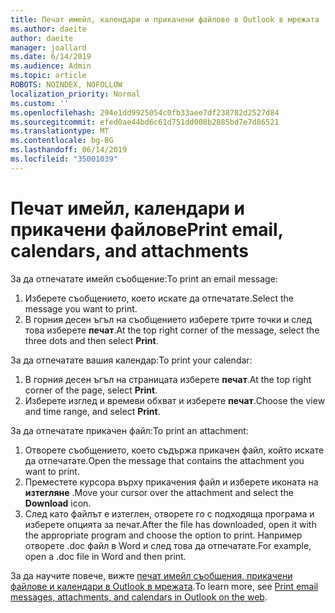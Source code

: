 ```yaml
---
title: Печат имейл, календари и прикачени файлове в Outlook в мрежата
ms.author: daeite
author: daeite
manager: joallard
ms.date: 6/14/2019
ms.audience: Admin
ms.topic: article
ROBOTS: NOINDEX, NOFOLLOW
localization_priority: Normal
ms.custom: ''
ms.openlocfilehash: 294e1dd9925054c0fb33aee7df238782d2527d84
ms.sourcegitcommit: efed0ae44bd6c61d751dd008b2885bd7e7d86521
ms.translationtype: MT
ms.contentlocale: bg-BG
ms.lasthandoff: 06/14/2019
ms.locfileid: "35001039"
---
```

# <a name="print-email-calendars-and-attachments"></a><span data-ttu-id="0b0e0-102">Печат имейл, календари и прикачени файлове</span><span class="sxs-lookup"><span data-stu-id="0b0e0-102">Print email, calendars, and attachments</span></span>

<span data-ttu-id="0b0e0-103">За да отпечатате имейл съобщение:</span><span class="sxs-lookup"><span data-stu-id="0b0e0-103">To print an email message:</span></span>
  
1. <span data-ttu-id="0b0e0-104">Изберете съобщението, което искате да отпечатате.</span><span class="sxs-lookup"><span data-stu-id="0b0e0-104">Select the message you want to print.</span></span>
1. <span data-ttu-id="0b0e0-105">В горния десен ъгъл на съобщението изберете трите точки и след това изберете **печат**.</span><span class="sxs-lookup"><span data-stu-id="0b0e0-105">At the top right corner of the message, select the three dots and then select **Print**.</span></span>

<span data-ttu-id="0b0e0-106">За да отпечатате вашия календар:</span><span class="sxs-lookup"><span data-stu-id="0b0e0-106">To print your calendar:</span></span>

1. <span data-ttu-id="0b0e0-107">В горния десен ъгъл на страницата изберете **печат**.</span><span class="sxs-lookup"><span data-stu-id="0b0e0-107">At the top right corner of the page, select **Print**.</span></span>
1. <span data-ttu-id="0b0e0-108">Изберете изглед и времеви обхват и изберете **печат**.</span><span class="sxs-lookup"><span data-stu-id="0b0e0-108">Choose the view and time range, and select **Print**.</span></span>

<span data-ttu-id="0b0e0-109">За да отпечатате прикачен файл:</span><span class="sxs-lookup"><span data-stu-id="0b0e0-109">To print an attachment:</span></span>

1. <span data-ttu-id="0b0e0-110">Отворете съобщението, което съдържа прикачен файл, който искате да отпечатате.</span><span class="sxs-lookup"><span data-stu-id="0b0e0-110">Open the message that contains the attachment you want to print.</span></span>
2. <span data-ttu-id="0b0e0-111">Преместете курсора върху прикачения файл и изберете иконата на **изтегляне** .</span><span class="sxs-lookup"><span data-stu-id="0b0e0-111">Move your cursor over the attachment and select the **Download** icon.</span></span>
3. <span data-ttu-id="0b0e0-112">След като файлът е изтеглен, отворете го с подходяща програма и изберете опцията за печат.</span><span class="sxs-lookup"><span data-stu-id="0b0e0-112">After the file has downloaded, open it with the appropriate program and choose the option to print.</span></span> <span data-ttu-id="0b0e0-113">Например отворете .doc файл в Word и след това да отпечатате.</span><span class="sxs-lookup"><span data-stu-id="0b0e0-113">For example, open a .doc file in Word and then print.</span></span>

<span data-ttu-id="0b0e0-114">За да научите повече, вижте [печат имейл съобщения, прикачени файлове и календари в Outlook в мрежата](https://support.office.com/article/2cf529d1-3b8f-4de2-b254-b7f870e58a2b).</span><span class="sxs-lookup"><span data-stu-id="0b0e0-114">To learn more, see [Print email messages, attachments, and calendars in Outlook on the web](https://support.office.com/article/2cf529d1-3b8f-4de2-b254-b7f870e58a2b).</span></span>